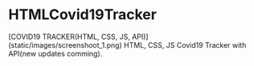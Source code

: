 # HTMLCovid19Tracker
[COVID19 TRACKER(HTML, CSS, JS, API)] (static/images/screenshoot_1.png)
HTML, CSS, JS Covid19 Tracker with API(new updates comming).
